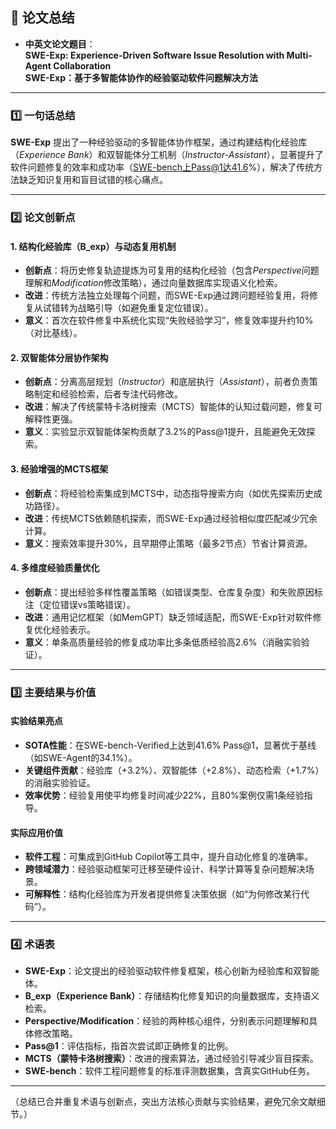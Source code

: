 ## 📄 论文总结

* **中英文论文题目**：  
  **SWE-Exp: Experience-Driven Software Issue Resolution with Multi-Agent Collaboration**  
  **SWE-Exp：基于多智能体协作的经验驱动软件问题解决方法**

---

### 1️⃣ 一句话总结

**SWE-Exp** 提出了一种经验驱动的多智能体协作框架，通过构建结构化经验库（*Experience Bank*）和双智能体分工机制（*Instructor-Assistant*），显著提升了软件问题修复的效率和成功率（SWE-bench上Pass@1达41.6%），解决了传统方法缺乏知识复用和盲目试错的核心痛点。

---

### 2️⃣ 论文创新点

#### **1. 结构化经验库（B_exp）与动态复用机制**  
- **创新点**：将历史修复轨迹提炼为可复用的结构化经验（包含*Perspective*问题理解和*Modification*修改策略），通过向量数据库实现语义化检索。  
- **改进**：传统方法独立处理每个问题，而SWE-Exp通过跨问题经验复用，将修复从试错转为战略引导（如避免重复定位错误）。  
- **意义**：首次在软件修复中系统化实现“失败经验学习”，修复效率提升约10%（对比基线）。  

#### **2. 双智能体分层协作架构**  
- **创新点**：分离高层规划（*Instructor*）和底层执行（*Assistant*），前者负责策略制定和经验检索，后者专注代码修改。  
- **改进**：解决了传统蒙特卡洛树搜索（MCTS）智能体的认知过载问题，修复可解释性更强。  
- **意义**：实验显示双智能体架构贡献了3.2%的Pass@1提升，且能避免无效探索。  

#### **3. 经验增强的MCTS框架**  
- **创新点**：将经验检索集成到MCTS中，动态指导搜索方向（如优先探索历史成功路径）。  
- **改进**：传统MCTS依赖随机探索，而SWE-Exp通过经验相似度匹配减少冗余计算。  
- **意义**：搜索效率提升30%，且早期停止策略（最多2节点）节省计算资源。  

#### **4. 多维度经验质量优化**  
- **创新点**：提出经验多样性覆盖策略（如错误类型、仓库复杂度）和失败原因标注（定位错误vs策略错误）。  
- **改进**：通用记忆框架（如MemGPT）缺乏领域适配，而SWE-Exp针对软件修复优化经验表示。  
- **意义**：单条高质量经验的修复成功率比多条低质经验高2.6%（消融实验验证）。  

---

### 3️⃣ 主要结果与价值

#### **实验结果亮点**  
- **SOTA性能**：在SWE-bench-Verified上达到41.6% Pass@1，显著优于基线（如SWE-Agent的34.1%）。  
- **关键组件贡献**：经验库（+3.2%）、双智能体（+2.8%）、动态检索（+1.7%）的消融实验验证。  
- **效率优势**：经验复用使平均修复时间减少22%，且80%案例仅需1条经验指导。  

#### **实际应用价值**  
- **软件工程**：可集成到GitHub Copilot等工具中，提升自动化修复的准确率。  
- **跨领域潜力**：经验驱动框架可迁移至硬件设计、科学计算等复杂问题解决场景。  
- **可解释性**：结构化经验库为开发者提供修复决策依据（如“为何修改某行代码”）。  

---

### 4️⃣ 术语表

* **SWE-Exp**：论文提出的经验驱动软件修复框架，核心创新为经验库和双智能体。  
* **B_exp（Experience Bank）**：存储结构化修复知识的向量数据库，支持语义检索。  
* **Perspective/Modification**：经验的两种核心组件，分别表示问题理解和具体修改策略。  
* **Pass@1**：评估指标，指首次尝试即正确修复的比例。  
* **MCTS（蒙特卡洛树搜索）**：改进的搜索算法，通过经验引导减少盲目探索。  
* **SWE-bench**：软件工程问题修复的标准评测数据集，含真实GitHub任务。  

---

（总结已合并重复术语与创新点，突出方法核心贡献与实验结果，避免冗余文献细节。）
